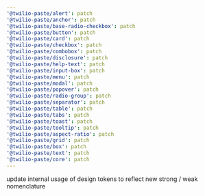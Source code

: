 ```yaml
---
'@twilio-paste/alert': patch
'@twilio-paste/anchor': patch
'@twilio-paste/base-radio-checkbox': patch
'@twilio-paste/button': patch
'@twilio-paste/card': patch
'@twilio-paste/checkbox': patch
'@twilio-paste/combobox': patch
'@twilio-paste/disclosure': patch
'@twilio-paste/help-text': patch
'@twilio-paste/input-box': patch
'@twilio-paste/menu': patch
'@twilio-paste/modal': patch
'@twilio-paste/popover': patch
'@twilio-paste/radio-group': patch
'@twilio-paste/separator': patch
'@twilio-paste/table': patch
'@twilio-paste/tabs': patch
'@twilio-paste/toast': patch
'@twilio-paste/tooltip': patch
'@twilio-paste/aspect-ratio': patch
'@twilio-paste/grid': patch
'@twilio-paste/box': patch
'@twilio-paste/text': patch
'@twilio-paste/core': patch
---
```


update internal usage of design tokens to reflect new strong / weak nomenclature
